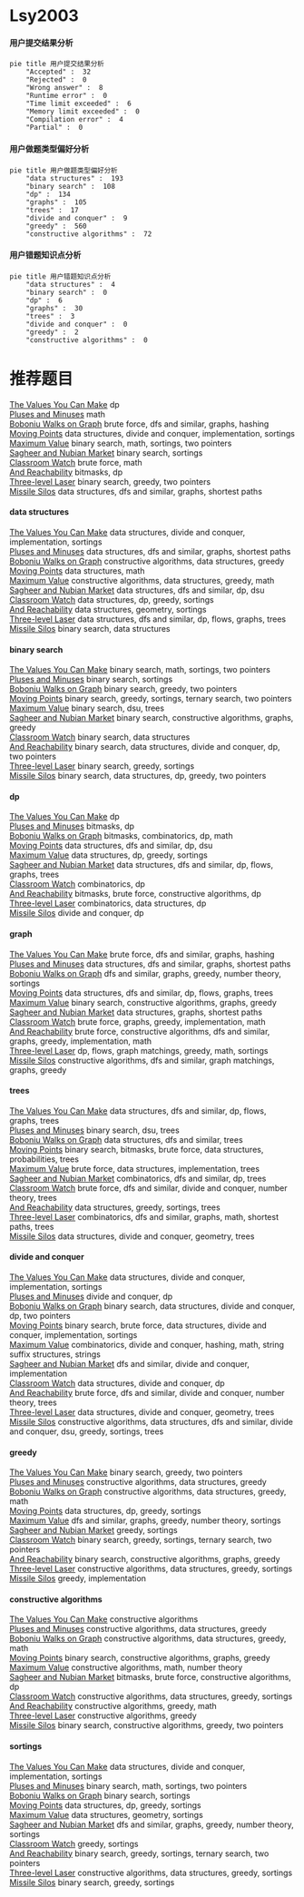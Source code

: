 # Lsy2003
<!-- tabs:start -->
#### **用户提交结果分析**

```mermaid
pie title 用户提交结果分析
    "Accepted" :  32
    "Rejected" :  0
    "Wrong answer" :  8
    "Runtime error" :  0
    "Time limit exceeded" :  6
    "Memory limit exceeded" :  0
    "Compilation error" :  4
    "Partial" :  0
```
#### **用户做题类型偏好分析**

```mermaid
pie title 用户做题类型偏好分析
    "data structures" :  193
    "binary search" :  108
    "dp" :  134
    "graphs" :  105
    "trees" :  17
    "divide and conquer" :  9
    "greedy" :  560
    "constructive algorithms" :  72
```
#### **用户错题知识点分析**

```mermaid
pie title 用户错题知识点分析
    "data structures" :  4
    "binary search" :  0
    "dp" :  6
    "graphs" :  30
    "trees" :  3
    "divide and conquer" :  0
    "greedy" :  2
    "constructive algorithms" :  0
```
<!-- tabs:end -->
# 推荐题目
[The Values You Can Make](http://codeforces.com/problemset/problem/687/C)		dp		  
[Pluses and Minuses](http://codeforces.com/problemset/problem/1373/C)		math		  
[Boboniu Walks on Graph](https://codeforces.com/contest/1395/problem/E)		brute force,
                        dfs and similar,
                        graphs,
                        hashing		  
[Moving Points](http://codeforces.com/problemset/problem/1311/F)		data structures,
                        divide and conquer,
                        implementation,
                        sortings		  
[Maximum Value](https://codeforces.com/contest/485/problem/D)		binary search,
                        math,
                        sortings,
                        two pointers		  
[Sagheer and Nubian Market](http://codeforces.com/problemset/problem/812/C)		binary search,
                        sortings		  
[Classroom Watch](https://codeforces.com/contest/876/problem/C)		brute force,
                        math		  
[And Reachability](http://codeforces.com/problemset/problem/1168/C)		bitmasks,
                        dp		  
[Three-level Laser](https://codeforces.com/contest/956/problem/B)		binary search,
                        greedy,
                        two pointers		  
[Missile Silos](http://codeforces.com/problemset/problem/144/D)		data structures,
                        dfs and similar,
                        graphs,
                        shortest paths		  
<!-- tabs:start -->
#### **data structures**
[The Values You Can Make](http://codeforces.com/problemset/problem/1311/F)		data structures,
                        divide and conquer,
                        implementation,
                        sortings		  
[Pluses and Minuses](http://codeforces.com/problemset/problem/144/D)		data structures,
                        dfs and similar,
                        graphs,
                        shortest paths		  
[Boboniu Walks on Graph](http://codeforces.com/problemset/problem/681/C)		constructive algorithms,
                        data structures,
                        greedy		  
[Moving Points](http://codeforces.com/problemset/problem/311/D)		data structures,
                        math		  
[Maximum Value](http://codeforces.com/problemset/problem/721/D)		constructive algorithms,
                        data structures,
                        greedy,
                        math		  
[Sagheer and Nubian Market](http://codeforces.com/problemset/problem/292/D)		data structures,
                        dfs and similar,
                        dp,
                        dsu		  
[Classroom Watch](http://codeforces.com/problemset/problem/1253/E)		data structures,
                        dp,
                        greedy,
                        sortings		  
[And Reachability](http://codeforces.com/problemset/problem/47/E)		data structures,
                        geometry,
                        sortings		  
[Three-level Laser](http://codeforces.com/problemset/problem/1263/F)		data structures,
                        dfs and similar,
                        dp,
                        flows,
                        graphs,
                        trees		  
[Missile Silos](http://codeforces.com/problemset/problem/576/E)		binary search,
                        data structures		  
#### **binary search**
[The Values You Can Make](https://codeforces.com/contest/485/problem/D)		binary search,
                        math,
                        sortings,
                        two pointers		  
[Pluses and Minuses](http://codeforces.com/problemset/problem/812/C)		binary search,
                        sortings		  
[Boboniu Walks on Graph](https://codeforces.com/contest/956/problem/B)		binary search,
                        greedy,
                        two pointers		  
[Moving Points](http://codeforces.com/problemset/problem/1156/C)		binary search,
                        greedy,
                        sortings,
                        ternary search,
                        two pointers		  
[Maximum Value](http://codeforces.com/problemset/problem/444/E)		binary search,
                        dsu,
                        trees		  
[Sagheer and Nubian Market](https://codeforces.com/contest/233/problem/C)		binary search,
                        constructive algorithms,
                        graphs,
                        greedy		  
[Classroom Watch](http://codeforces.com/problemset/problem/576/E)		binary search,
                        data structures		  
[And Reachability](http://codeforces.com/problemset/problem/833/B)		binary search,
                        data structures,
                        divide and conquer,
                        dp,
                        two pointers		  
[Three-level Laser](http://codeforces.com/problemset/problem/1443/C)		binary search,
                        greedy,
                        sortings		  
[Missile Silos](http://codeforces.com/problemset/problem/1492/C)		binary search,
                        data structures,
                        dp,
                        greedy,
                        two pointers		  
#### **dp**
[The Values You Can Make](http://codeforces.com/problemset/problem/687/C)		dp		  
[Pluses and Minuses](http://codeforces.com/problemset/problem/1168/C)		bitmasks,
                        dp		  
[Boboniu Walks on Graph](http://codeforces.com/problemset/problem/232/B)		bitmasks,
                        combinatorics,
                        dp,
                        math		  
[Moving Points](http://codeforces.com/problemset/problem/292/D)		data structures,
                        dfs and similar,
                        dp,
                        dsu		  
[Maximum Value](http://codeforces.com/problemset/problem/1253/E)		data structures,
                        dp,
                        greedy,
                        sortings		  
[Sagheer and Nubian Market](http://codeforces.com/problemset/problem/1263/F)		data structures,
                        dfs and similar,
                        dp,
                        flows,
                        graphs,
                        trees		  
[Classroom Watch](http://codeforces.com/problemset/problem/140/E)		combinatorics,
                        dp		  
[And Reachability](http://codeforces.com/problemset/problem/868/C)		bitmasks,
                        brute force,
                        constructive algorithms,
                        dp		  
[Three-level Laser](http://codeforces.com/problemset/problem/1383/E)		combinatorics,
                        data structures,
                        dp		  
[Missile Silos](http://codeforces.com/problemset/problem/868/F)		divide and conquer,
                        dp		  
#### **graph**
[The Values You Can Make](https://codeforces.com/contest/1395/problem/E)		brute force,
                        dfs and similar,
                        graphs,
                        hashing		  
[Pluses and Minuses](http://codeforces.com/problemset/problem/144/D)		data structures,
                        dfs and similar,
                        graphs,
                        shortest paths		  
[Boboniu Walks on Graph](http://codeforces.com/problemset/problem/1176/D)		dfs and similar,
                        graphs,
                        greedy,
                        number theory,
                        sortings		  
[Moving Points](http://codeforces.com/problemset/problem/1263/F)		data structures,
                        dfs and similar,
                        dp,
                        flows,
                        graphs,
                        trees		  
[Maximum Value](https://codeforces.com/contest/233/problem/C)		binary search,
                        constructive algorithms,
                        graphs,
                        greedy		  
[Sagheer and Nubian Market](http://codeforces.com/problemset/problem/464/E)		data structures,
                        graphs,
                        shortest paths		  
[Classroom Watch](http://codeforces.com/problemset/problem/1461/E)		brute force,
                        graphs,
                        greedy,
                        implementation,
                        math		  
[And Reachability](http://codeforces.com/problemset/problem/1487/C)		brute force,
                        constructive algorithms,
                        dfs and similar,
                        graphs,
                        greedy,
                        implementation,
                        math		  
[Three-level Laser](http://codeforces.com/problemset/problem/1437/C)		dp,
                        flows,
                        graph matchings,
                        greedy,
                        math,
                        sortings		  
[Missile Silos](http://codeforces.com/problemset/problem/1470/D)		constructive algorithms,
                        dfs and similar,
                        graph matchings,
                        graphs,
                        greedy		  
#### **trees**
[The Values You Can Make](http://codeforces.com/problemset/problem/1263/F)		data structures,
                        dfs and similar,
                        dp,
                        flows,
                        graphs,
                        trees		  
[Pluses and Minuses](http://codeforces.com/problemset/problem/444/E)		binary search,
                        dsu,
                        trees		  
[Boboniu Walks on Graph](http://codeforces.com/problemset/problem/741/D)		data structures,
                        dfs and similar,
                        trees		  
[Moving Points](http://codeforces.com/problemset/problem/1479/D)		binary search,
                        bitmasks,
                        brute force,
                        data structures,
                        probabilities,
                        trees		  
[Maximum Value](http://codeforces.com/problemset/problem/1511/C)		brute force,
                        data structures,
                        implementation,
                        trees		  
[Sagheer and Nubian Market](http://codeforces.com/problemset/problem/1499/F)		combinatorics,
                        dfs and similar,
                        dp,
                        trees		  
[Classroom Watch](http://codeforces.com/problemset/problem/1491/E)		brute force,
                        dfs and similar,
                        divide and conquer,
                        number theory,
                        trees		  
[And Reachability](http://codeforces.com/problemset/problem/1466/D)		data structures,
                        greedy,
                        sortings,
                        trees		  
[Three-level Laser](http://codeforces.com/problemset/problem/1495/D)		combinatorics,
                        dfs and similar,
                        graphs,
                        math,
                        shortest paths,
                        trees		  
[Missile Silos](http://codeforces.com/problemset/problem/1303/G)		data structures,
                        divide and conquer,
                        geometry,
                        trees		  
#### **divide and conquer**
[The Values You Can Make](http://codeforces.com/problemset/problem/1311/F)		data structures,
                        divide and conquer,
                        implementation,
                        sortings		  
[Pluses and Minuses](http://codeforces.com/problemset/problem/868/F)		divide and conquer,
                        dp		  
[Boboniu Walks on Graph](http://codeforces.com/problemset/problem/833/B)		binary search,
                        data structures,
                        divide and conquer,
                        dp,
                        two pointers		  
[Moving Points](http://codeforces.com/problemset/problem/1461/D)		binary search,
                        brute force,
                        data structures,
                        divide and conquer,
                        implementation,
                        sortings		  
[Maximum Value](http://codeforces.com/problemset/problem/1466/G)		combinatorics,
                        divide and conquer,
                        hashing,
                        math,
                        string suffix structures,
                        strings		  
[Sagheer and Nubian Market](http://codeforces.com/problemset/problem/1490/D)		dfs and similar,
                        divide and conquer,
                        implementation		  
[Classroom Watch](https://codeforces.com/contest/1483/problem/C)		data structures,
                        divide and conquer,
                        dp		  
[And Reachability](http://codeforces.com/problemset/problem/1491/E)		brute force,
                        dfs and similar,
                        divide and conquer,
                        number theory,
                        trees		  
[Three-level Laser](http://codeforces.com/problemset/problem/1303/G)		data structures,
                        divide and conquer,
                        geometry,
                        trees		  
[Missile Silos](http://codeforces.com/problemset/problem/1494/D)		constructive algorithms,
                        data structures,
                        dfs and similar,
                        divide and conquer,
                        dsu,
                        greedy,
                        sortings,
                        trees		  
#### **greedy**
[The Values You Can Make](https://codeforces.com/contest/956/problem/B)		binary search,
                        greedy,
                        two pointers		  
[Pluses and Minuses](http://codeforces.com/problemset/problem/681/C)		constructive algorithms,
                        data structures,
                        greedy		  
[Boboniu Walks on Graph](http://codeforces.com/problemset/problem/721/D)		constructive algorithms,
                        data structures,
                        greedy,
                        math		  
[Moving Points](http://codeforces.com/problemset/problem/1253/E)		data structures,
                        dp,
                        greedy,
                        sortings		  
[Maximum Value](http://codeforces.com/problemset/problem/1176/D)		dfs and similar,
                        graphs,
                        greedy,
                        number theory,
                        sortings		  
[Sagheer and Nubian Market](http://codeforces.com/problemset/problem/1183/D)		greedy,
                        sortings		  
[Classroom Watch](http://codeforces.com/problemset/problem/1156/C)		binary search,
                        greedy,
                        sortings,
                        ternary search,
                        two pointers		  
[And Reachability](https://codeforces.com/contest/233/problem/C)		binary search,
                        constructive algorithms,
                        graphs,
                        greedy		  
[Three-level Laser](http://codeforces.com/problemset/problem/1426/D)		constructive algorithms,
                        data structures,
                        greedy,
                        sortings		  
[Missile Silos](http://codeforces.com/problemset/problem/1433/B)		greedy,
                        implementation		  
#### **constructive algorithms**
[The Values You Can Make](http://codeforces.com/problemset/problem/1335/B)		constructive algorithms		  
[Pluses and Minuses](http://codeforces.com/problemset/problem/681/C)		constructive algorithms,
                        data structures,
                        greedy		  
[Boboniu Walks on Graph](http://codeforces.com/problemset/problem/721/D)		constructive algorithms,
                        data structures,
                        greedy,
                        math		  
[Moving Points](https://codeforces.com/contest/233/problem/C)		binary search,
                        constructive algorithms,
                        graphs,
                        greedy		  
[Maximum Value](http://codeforces.com/problemset/problem/1370/B)		constructive algorithms,
                        math,
                        number theory		  
[Sagheer and Nubian Market](http://codeforces.com/problemset/problem/868/C)		bitmasks,
                        brute force,
                        constructive algorithms,
                        dp		  
[Classroom Watch](http://codeforces.com/problemset/problem/1426/D)		constructive algorithms,
                        data structures,
                        greedy,
                        sortings		  
[And Reachability](http://codeforces.com/problemset/problem/1401/B)		constructive algorithms,
                        greedy,
                        math		  
[Three-level Laser](http://codeforces.com/problemset/problem/1493/A)		constructive algorithms,
                        greedy		  
[Missile Silos](http://codeforces.com/problemset/problem/1463/D)		binary search,
                        constructive algorithms,
                        greedy,
                        two pointers		  
#### **sortings**
[The Values You Can Make](http://codeforces.com/problemset/problem/1311/F)		data structures,
                        divide and conquer,
                        implementation,
                        sortings		  
[Pluses and Minuses](https://codeforces.com/contest/485/problem/D)		binary search,
                        math,
                        sortings,
                        two pointers		  
[Boboniu Walks on Graph](http://codeforces.com/problemset/problem/812/C)		binary search,
                        sortings		  
[Moving Points](http://codeforces.com/problemset/problem/1253/E)		data structures,
                        dp,
                        greedy,
                        sortings		  
[Maximum Value](http://codeforces.com/problemset/problem/47/E)		data structures,
                        geometry,
                        sortings		  
[Sagheer and Nubian Market](http://codeforces.com/problemset/problem/1176/D)		dfs and similar,
                        graphs,
                        greedy,
                        number theory,
                        sortings		  
[Classroom Watch](http://codeforces.com/problemset/problem/1183/D)		greedy,
                        sortings		  
[And Reachability](http://codeforces.com/problemset/problem/1156/C)		binary search,
                        greedy,
                        sortings,
                        ternary search,
                        two pointers		  
[Three-level Laser](http://codeforces.com/problemset/problem/1426/D)		constructive algorithms,
                        data structures,
                        greedy,
                        sortings		  
[Missile Silos](http://codeforces.com/problemset/problem/1443/C)		binary search,
                        greedy,
                        sortings		  
<!-- tabs:end -->
